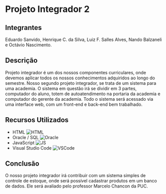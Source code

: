 # Projeto Integrador 2
 ## Integrantes
 Eduardo Sanvido, Henrique C. da Silva, Luiz F. Salles Alves, Nando Balzaneli e Octávio Nascimento.

## Descrição
 Projeto integrador é um dos nossos componentes curriculares, onde devemos aplicar todos os nossos conhecimentos adquiridos ao longo do semestre. Nosso segundo projeto integrador, se trata de um sistema para uma academia. O sistema em questão irá se dividir em 3 partes, computador do aluno, totem de autoatendimento na portaria da academia e computador do gerente da academia. Todo o sistema será acessado via uma interface web, com um front-end e back-end bem trabalhado.


## Recursos Utilizados
- HTML
  ![HTML](https://img.shields.io/badge/HTML5-E34F26?style=for-the-badge&logo=html5&logoColor=white)
- Oracle / SQL
  ![Oracle](https://img.shields.io/badge/Oracle-F80000?style=for-the-badge&logo=Oracle&logoColor=white)
- JavaScript
  ![JS](https://img.shields.io/badge/JavaScript-323330?style=for-the-badge&logo=javascript&logoColor=F7DF1E)
- Visual Studio Code
  ![VSCode](https://img.shields.io/badge/VSCode-0078D4?style=for-the-badge&logo=visual%20studio%20code&logoColor=white)

## Conclusão
 O nosso projeto integrador irá contribuir com um sistema simples de controle de estoque, onde será possível cadastrar produtos em um banco de dados. Ele será avaliado pelo professor Marcelo Chancon da PUC.
